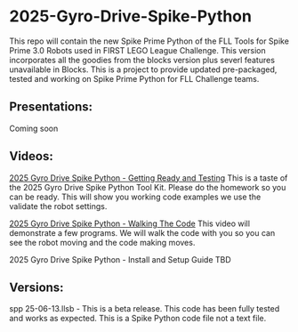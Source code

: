 # 2025-Gyro-Drive-Spike-Python
This repo will contain the new Spike Prime Python of the FLL Tools for Spike Prime 3.0 Robots used in FIRST LEGO League Challenge. This version incorporates all the goodies from the blocks version plus severl features unavailable in Blocks. This is a project to provide updated pre-packaged, tested and working on Spike Prime Python for FLL Challenge teams. 

## Presentations:<br/>
   Coming soon
   
## Videos:<br/>
   [2025 Gyro Drive Spike Python - Getting Ready and Testing](https://youtu.be/Nl_ngaE-1OA) This is a taste of the 2025 Gyro Drive Spike Python Tool Kit. Please do the homework so you can be ready. This will show you working code examples we use the validate the robot settings.
   
   [2025 Gyro Drive Spike Python - Walking The Code](https://youtu.be/R-VimpPF5ug) This video will demonstrate a few programs. We will walk the code with you so you can see the robot moving and the code making moves.
   
   2025 Gyro Drive Spike Python - Install and Setup Guide TBD

## Versions:<br/>
   spp 25-06-13.llsb - This is a beta release. This code has been fully tested and works as expected. This is a Spike Python code file not a text file. 

